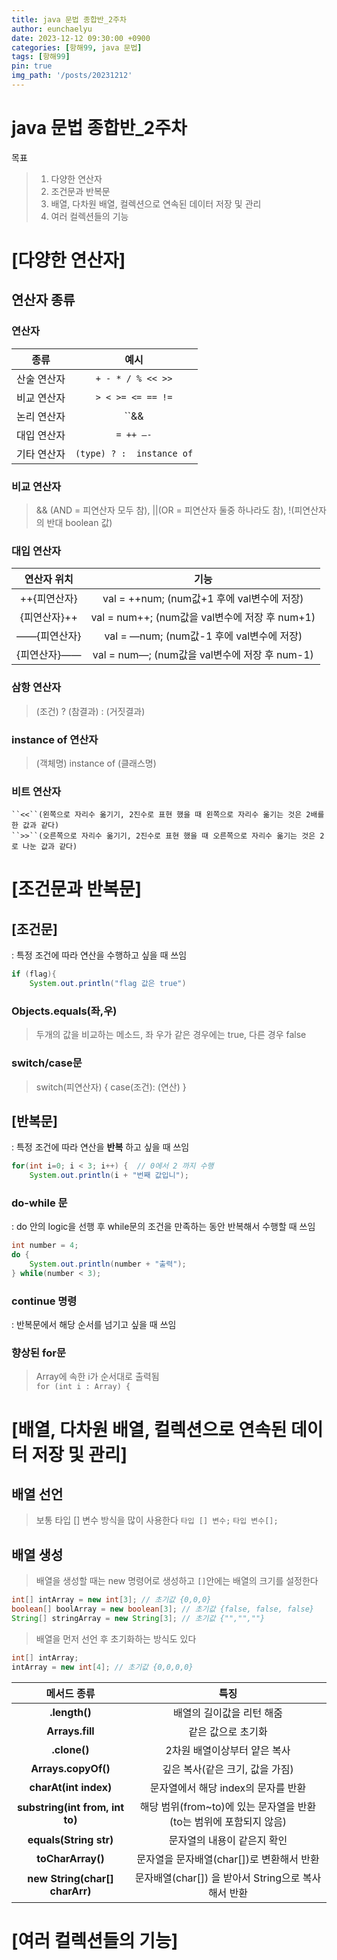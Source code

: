 ```yaml
---
title: java 문법 종합반_2주차
author: eunchaelyu
date: 2023-12-12 09:30:00 +0900
categories: [항해99, java 문법]
tags: [항해99]
pin: true
img_path: '/posts/20231212'
---
```


# java 문법 종합반_2주차    
  목표
> 1. 다양한 연산자 
> 2. 조건문과 반복문
> 3. 배열, 다차원 배열, 컬렉션으로 연속된 데이터 저장 및 관리
> 4. 여러 컬렉션들의 기능

# [다양한 연산자] 
## 연산자 종류        
### 연산자    

| 종류 | 예시 |    
| :------------: | :---------------------------: |    
| 산술 연산자 | ``+ - * / % << >>`` |     
| 비교 연산자 | ``> < >= <= == !=`` |     
| 논리 연산자 | ``&& || !`` |     
| 대입 연산자 | ``= ++ —-`` |     
| 기타 연산자 | ``(type) ? :  instance of`` |     

### 비교 연산자    
> && (AND = 피연산자 모두 참), ||(OR = 피연산자 둘중 하나라도 참),  !(피연산자의 반대 boolean 값)        

### 대입 연산자   
  
|연산자 위치|기능|    
|:--------------:|:-------------------------------------------:|    
| ++{피연산자} | val = ++num; (num값+1 후에 val변수에 저장) |    
| {피연산자}++ | val = num++; (num값을 val변수에 저장 후 num+1) |    
| ——{피연산자} | val = —num; (num값-1 후에 val변수에 저장) |    
| {피연산자}—— | val = num—; (num값을 val변수에 저장 후 num-1) |    

### 삼항 연산자   
> (조건) ? (참결과) : (거짓결과)        

### instance of 연산자   
> (객체명) instance of (클래스명)    

### 비트 연산자    
    ``<<``(왼쪽으로 자리수 옮기기, 2진수로 표현 했을 때 왼쪽으로 자리수 옮기는 것은 2배를 한 값과 같다)    
    ``>>``(오른쪽으로 자리수 옮기기, 2진수로 표현 했을 때 오른쪽으로 자리수 옮기는 것은 2로 나눈 값과 같다)    


# [조건문과 반복문]    
## [조건문]    
: 특정 조건에 따라 연산을 수행하고 싶을 때 쓰임    
```java    
if (flag){
    System.out.println("flag 값은 true")
```

### Objects.equals(좌,우)
> 두개의 값을 비교하는 메소드, 좌 우가 같은 경우에는 true, 다른 경우 false

### switch/case문
> switch(피연산자) { case(조건): (연산) }

## [반복문]
: 특정 조건에 따라 연산을 **반복** 하고 싶을 때 쓰임
```java
for(int i=0; i < 3; i++) {  // 0에서 2 까지 수행
    System.out.println(i + "번째 값입니");
```

### do-while 문    
: do 안의 logic을 선행 후 while문의 조건을 만족하는 동안 반복해서 수행할 때 쓰임    

```java
int number = 4;
do {
    System.out.println(number + "출력"); 
} while(number < 3);
```

### continue 명령    
: 반복문에서 해당 순서를 넘기고 싶을 때 쓰임   

### 향상된 for문      
> Array에 속한 i가 순서대로 출력됨    
``for (int i : Array) {``


# [배열, 다차원 배열, 컬렉션으로 연속된 데이터 저장 및 관리]      
## 배열 선언    
> 보통 타입 [] 변수 방식을 많이 사용한다
``타입 [] 변수;``
``타입 변수[];``

## 배열 생성      
> 배열을 생성할 때는 new 명령어로 생성하고 ``[]``안에는 배열의 크기를 설정한다

```java
int[] intArray = new int[3]; // 초기값 {0,0,0}
boolean[] boolArray = new boolean[3]; // 초기값 {false, false, false}
String[] stringArray = new String[3]; // 초기값 {"","",""}
```

> 배열을 먼저 선언 후 초기화하는 방식도 있다      
```java
int[] intArray;
intArray = new int[4]; // 초기값 {0,0,0,0}
```

 메서드 종류|특징
 :------:|:-------:
**.length()** | 배열의 길이값을 리턴 해줌
**Arrays.fill** | 같은 값으로 초기화
**.clone()** | 2차원 배열이상부터 얕은 복사
**Arrays.copyOf()** | 깊은 복사(같은 크기, 값을 가짐)
**charAt(int index)** | 문자열에서 해당 index의 문자를 반환
**substring(int from, int to)** | 해당 범위(from~to)에 있는 문자열을 반환 (to는 범위에 포함되지 않음)
**equals(String str)** | 문자열의 내용이 같은지 확인
**toCharArray()** | 문자열을 문자배열(char[])로 변환해서 반환
**new String(char[] charArr)** | 문자배열(char[]) 을 받아서 String으로 복사해서 반환

# [여러 컬렉션들의 기능] 
